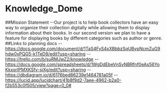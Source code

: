 # Knowledge_Dome
##Mission Statement
--Our project is to help book collectors have an easy way to organize their collection digitally while allowing them to
display information about their books. In our second version we plan to have a feature for displaying books by different categories such as author or genre.
##Links to planning docs
--https://docs.google.com/document/d/1TaS4FyS4xXBbbzSqUBypNcmZuG9hdw0xPQG5-k1TeD8/edit?usp=sharing
--https://trello.com/b/suRMJwZ2/knowledge
--https://docs.google.com/spreadsheets/d/1WgDdEbeVnSyNBRfnf0eAs56YoKkxorIPMXKSfv-sjXg/edit?usp=sharing
--https://dbdiagram.io/d/6176bed86239e1464781a05f
--https://lucid.app/lucidchart/41b8f9d2-7aee-4962-b2a0-f2b553c0f505/view?page=0_0#
